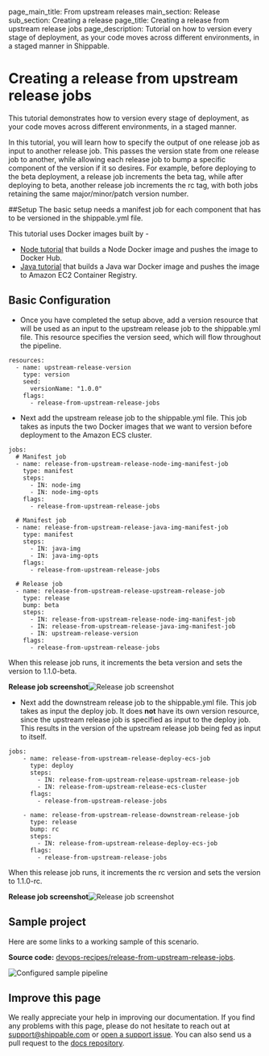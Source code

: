 page_main_title: From upstream releases
main_section: Release
sub_section: Creating a release
page_title: Creating a release from upstream release jobs
page_description: Tutorial on how to version every stage of deployment, as your code moves across different environments,
in a staged manner in Shippable.

# Creating a release from upstream release jobs

This tutorial demonstrates how to version every stage of deployment, as your code moves across different environments,
in a staged manner.

In this tutorial, you will learn how to specify the output of one release job as input to another release job.
This passes the version state from one release job to another, while allowing each release job to bump a
specific component of the version if it so desires. For example, before deploying to the beta deployment, a release job
increments the beta tag, while after deploying to beta, another release job increments the rc tag, with both jobs
retaining the same major/minor/patch version number.

##Setup
The basic setup needs a manifest job for each component that has to be versioned in the shippable.yml file.

This tutorial uses Docker images built by -

- [Node tutorial](https://github.com/devops-recipes/release-single-component)
that builds a Node Docker image and pushes the image to Docker Hub.
- [Java tutorial](https://github.com/devops-recipes/ci-java-push-ecr)
that builds a Java war Docker image and pushes the image to Amazon EC2 Container Registry.

## Basic Configuration

- Once you have completed the setup above, add a version resource that will be used as an input to the upstream release job
to the shippable.yml file. This resource specifies the version seed, which will flow throughout the pipeline.
```
resources:
  - name: upstream-release-version
    type: version
    seed:
      versionName: "1.0.0"
    flags:
      - release-from-upstream-release-jobs
```

- Next add the upstream release job to the shippable.yml file. This job takes as inputs the two Docker
images that we want to version before deployment to the Amazon ECS cluster.
```
jobs:
  # Manifest job
  - name: release-from-upstream-release-node-img-manifest-job
    type: manifest
    steps:
      - IN: node-img
      - IN: node-img-opts
    flags:
      - release-from-upstream-release-jobs

  # Manifest job
  - name: release-from-upstream-release-java-img-manifest-job
    type: manifest
    steps:
      - IN: java-img
      - IN: java-img-opts
    flags:
      - release-from-upstream-release-jobs

  # Release job
  - name: release-from-upstream-release-upstream-release-job
    type: release
    bump: beta
    steps:
      - IN: release-from-upstream-release-node-img-manifest-job
      - IN: release-from-upstream-release-java-img-manifest-job
      - IN: upstream-release-version
    flags:
      - release-from-upstream-release-jobs
```

When this release job runs, it increments the beta version and sets the version to 1.1.0-beta.

**Release job screenshot**![Release job screenshot](https://github.com/devops-recipes/release-from-upstream-release-jobs/raw/master/public/resources/images/beta-release-version.png)

- Next add the downstream release job to the shippable.yml file. This job takes as input the deploy
job. It does **not** have its own version resource, since the upstream release job is specified as input to the deploy job.
This results in the version of the upstream release job being fed as input to itself.
```
jobs:
    - name: release-from-upstream-release-deploy-ecs-job
      type: deploy
      steps:
        - IN: release-from-upstream-release-upstream-release-job
        - IN: release-from-upstream-release-ecs-cluster
      flags:
        - release-from-upstream-release-jobs

    - name: release-from-upstream-release-downstream-release-job
      type: release
      bump: rc
      steps:
        - IN: release-from-upstream-release-deploy-ecs-job
      flags:
        - release-from-upstream-release-jobs
```

When this release job runs, it increments the rc version and sets the version to 1.1.0-rc.

**Release job screenshot**![Release job screenshot](https://github.com/devops-recipes/release-from-upstream-release-jobs/raw/master/public/resources/images/release-job-view.png)

## Sample project

Here are some links to a working sample of this scenario.

**Source code:**  [devops-recipes/release-from-upstream-release-jobs](https://github.com/devops-recipes/release-from-upstream-release-jobs).

<img src="https://github.com/devops-recipes/release-from-upstream-release-jobs/raw/master/public/resources/images/pipeline-view.png" alt="Configured sample pipeline" style="vertical-align: middle;display: block;margin-left: auto;margin-right: auto;"/>

## Improve this page

We really appreciate your help in improving our documentation. If you find any problems with this page, please do not hesitate to reach out at [support@shippable.com](mailto:support@shippable.com) or [open a support issue](https://www.github.com/Shippable/support/issues). You can also send us a pull request to the [docs repository](https://www.github.com/Shippable/docs).
